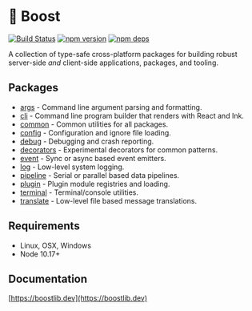 # 🚀 Boost

[![Build Status](https://github.com/milesj/boost/workflows/Build/badge.svg)](https://github.com/milesj/boost/actions?query=branch%3Amaster)
[![npm version](https://badge.fury.io/js/%40boost%2Fcommon.svg)](https://www.npmjs.com/package/@boost/common)
[![npm deps](https://david-dm.org/milesj/boost.svg?path=packages/common)](https://www.npmjs.com/package/@boost/common)

A collection of type-safe cross-platform packages for building robust server-side _and_ client-side
applications, packages, and tooling.

## Packages

- [args](https://www.npmjs.com/package/@boost/args) - Command line argument parsing and formatting.
- [cli](https://www.npmjs.com/package/@boost/cli) - Command line program builder that renders with
  React and Ink.
- [common](https://www.npmjs.com/package/@boost/common) - Common utilities for all packages.
- [config](https://www.npmjs.com/package/@boost/config) - Configuration and ignore file loading.
- [debug](https://www.npmjs.com/package/@boost/debug) - Debugging and crash reporting.
- [decorators](https://www.npmjs.com/package/@boost/decorators) - Experimental decorators for common
  patterns.
- [event](https://www.npmjs.com/package/@boost/event) - Sync or async based event emitters.
- [log](https://www.npmjs.com/package/@boost/log) - Low-level system logging.
- [pipeline](https://www.npmjs.com/package/@boost/pipeline) - Serial or parallel based data
  pipelines.
- [plugin](https://www.npmjs.com/package/@boost/plugin) - Plugin module registries and loading.
- [terminal](https://www.npmjs.com/package/@boost/terminal) - Terminal/console utilities.
- [translate](https://www.npmjs.com/package/@boost/translate) - Low-level file based message
  translations.

## Requirements

- Linux, OSX, Windows
- Node 10.17+

## Documentation

[https://boostlib.dev](https://boostlib.dev)
